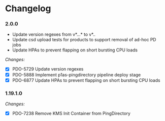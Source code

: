 # Changelog

### 2.0.0

- Update version regexes from v*.*.*.* to v*.*.*
- Update csd upload tests for products to support removal of ad-hoc PD jobs
- Update HPAs to prevent flapping on short bursting CPU loads

_Changes:_

- [X] PDO-5729 Update version regexes
- [X] PDO-5888 Implement p1as-pingdirectory pipeline deploy stage
- [X] PDO-6877 Update HPAs to prevent flapping on short bursting CPU loads

### 1.19.1.0

_Changes:_

- [X] PDO-7238 Remove KMS Init Container from PingDirectory